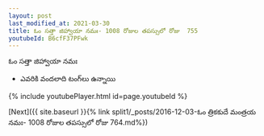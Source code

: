 ```yaml
---
layout: post
last_modified_at: 2021-03-30
title: ఓం సత్తా జిహ్వాయా నమః- 1008 రోజుల తపస్సులో రోజు  755
youtubeId: B6cfF37PFwk
---
```

 
 
 ఓం సత్తా జిహ్వాయా నమః  
 
 -  ఎవరికి వందలాది టంగ్‌లు ఉన్నాయి 
 
  
 
  
 
 
 
 
 
 


{% include youtubePlayer.html id=page.youtubeId %}
 
[Next]({{ site.baseurl }}{% link  split1/_posts/2016-12-03-ఓం త్రికకుదే మంత్రయ నమః- 1008 రోజుల తపస్సులో రోజు  764.md%})
 
